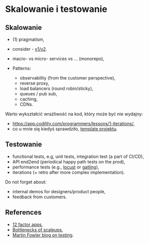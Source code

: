 # Skalowanie i testowanie

## Skalowanie

- (1) pragmatism,
- consider - [v1/v2](https://katemats.com/blog/lean-software-development-build-v1s-and-v2s).
- macro- vs micro- services vs ... (monorepo),
- Patterns:

  - observability (from the customer perspective),
  - reverse proxy,
  - load balancers (round robin/sticky),
  - queues / pub sub,
  - caching,
  - CDNs.

Warto wykształcić wrażliwość na kod, który może być nie wydajny:

- https://app.codility.com/programmers/lessons/1-iterations/,
- co u mnie się kiedyś sprawdziło, [template projektu](https://github.com/wojciech11/cracking_coding_challenges).

## Testowanie

- functional tests, e.g, unit tests, integration test (a part of CI/CD),
- API end2end (periodical happy path tests on the prod),
- performance tests (e.g., [locust](https://locust.io/) or [gatling](https://gatling.io/)),
- iterations (+ retro after more complex implementation).

Do not forget about:

- internal demos for designers/product people,
- feedback from customers.

## References

- [12 factor apps](https://12factor.net/),
- [Bottlenecks of scaleups](https://martinfowler.com/articles/bottlenecks-of-scaleups/),
- [Martin Fowler blog on testing](https://martinfowler.com/tags/testing.html).

